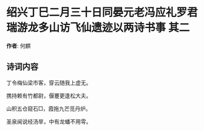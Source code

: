 # 绍兴丁巳二月三十日同晏元老冯应礼罗君瑞游龙多山访飞仙遗迹以两诗书事  其二

**作者**: 何麒

## 诗词内容

丁令梅仙梁市客，穿云随我上虚无。

携持赖有竹都尉，偃蹇更逢松大夫。

山积五仓窥石□，霞拖九芒觅丹炉。

圣泉闻说经汤旱，中有龙蟠不用雩。

